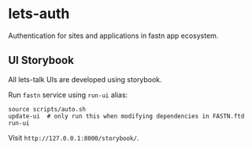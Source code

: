 # lets-auth

Authentication for sites and applications in fastn app ecosystem.

## UI Storybook

All lets-talk UIs are developed using storybook.

Run `fastn` service using `run-ui` alias:

```shell
source scripts/auto.sh
update-ui  # only run this when modifying dependencies in FASTN.ftd
run-ui
```

Visit `http://127.0.0.1:8000/storybook/`.
